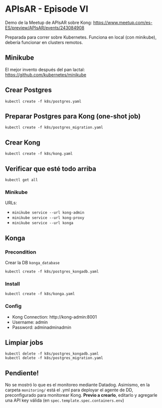 # APIsAR - Episode VI

Demo de la Meetup de APIsAR sobre Kong: https://www.meetup.com/es-ES/preview/APIsAR/events/243084908

Preparada para correr sobre Kubernetes. Funciona en local (con minikube), debería funcionar en clusters remotos.

## Minikube
El mejor invento después del pan lactal: https://github.com/kubernetes/minikube

## Crear Postgres
    kubectl create -f k8s/postgres.yaml

## Preparar Postgres para Kong (one-shot job)
    kubectl create -f k8s/postgres_migration.yaml

## Crear Kong
    kubectl create -f k8s/kong.yaml

## Verificar que esté todo arriba
    kubectl get all

### Minikube
URLs:
- `minikube service --url kong-admin`
- `minikube service --url kong-proxy`
- `minikube service --url konga`

## Konga
### Precondition
Crear la DB `konga_database`

    kubectl create -f k8s/postgres_kongadb.yaml

### Install
    kubectl create -f k8s/konga.yaml

### Config
- Kong Connection: http://kong-admin:8001
- Username: admin
- Password: adminadminadmin

## Limpiar jobs

    kubectl delete -f k8s/postgres_kongadb.yaml
    kubectl delete -f k8s/postgres_migration.yaml

## Pendiente!
No se mostró lo que es el monitoreo mediante Datadog. Asimismo, en la carpeta `monitoring/` está el .yml para deployar el agente de DD, preconfigurado para monitorear Kong. **Previo a crearlo**, editarlo y agregarle una API key válida (en `spec.template.spec.containers.env`)
